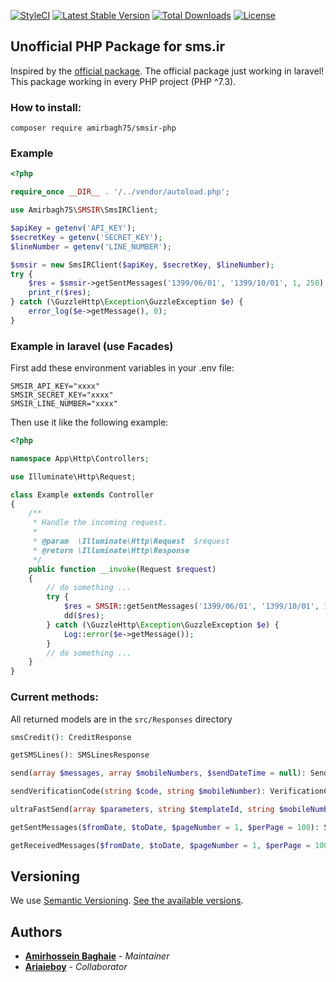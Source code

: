 [![StyleCI](https://github.styleci.io/repos/305987675/shield?branch=main)](https://github.styleci.io/repos/305987675?branch=main) [![Latest Stable Version](https://poser.pugx.org/amirbagh75/smsir-php/v)](//packagist.org/packages/amirbagh75/smsir-php) [![Total Downloads](https://poser.pugx.org/amirbagh75/smsir-php/downloads)](//packagist.org/packages/amirbagh75/smsir-php) [![License](https://poser.pugx.org/amirbagh75/smsir-php/license)](//packagist.org/packages/amirbagh75/smsir-php)
## Unofficial PHP Package for sms.ir

Inspired by the [official package](https://github.com/IPeCompany/SmsirLaravel). The official package just working in laravel! This package working in every PHP project (PHP ^7.3).

### How to install:
```
composer require amirbagh75/smsir-php
```

### Example
```php
<?php

require_once __DIR__ . '/../vendor/autoload.php';

use Amirbagh75\SMSIR\SmsIRClient;

$apiKey = getenv('API_KEY');
$secretKey = getenv('SECRET_KEY');
$lineNumber = getenv('LINE_NUMBER');

$smsir = new SmsIRClient($apiKey, $secretKey, $lineNumber);
try {
    $res = $smsir->getSentMessages('1399/06/01', '1399/10/01', 1, 250);
    print_r($res);
} catch (\GuzzleHttp\Exception\GuzzleException $e) {
    error_log($e->getMessage(), 0);
}
```


### Example in laravel (use Facades)

First add these environment variables in your .env file:

```
SMSIR_API_KEY="xxxx"
SMSIR_SECRET_KEY="xxxx"
SMSIR_LINE_NUMBER="xxxx"
```
Then use it like the following example:

```php
<?php

namespace App\Http\Controllers;

use Illuminate\Http\Request;

class Example extends Controller
{
    /**
     * Handle the incoming request.
     *
     * @param  \Illuminate\Http\Request  $request
     * @return \Illuminate\Http\Response
     */
    public function __invoke(Request $request)
    {
        // do something ...
        try {
            $res = SMSIR::getSentMessages('1399/06/01', '1399/10/01', 1, 250);
            dd($res);
        } catch (\GuzzleHttp\Exception\GuzzleException $e) {
            Log::error($e->getMessage());
        }
        // do something ...
    }
}
```


### Current methods:

All returned models are in the `src/Responses` directory

```php
smsCredit(): CreditResponse

getSMSLines(): SMSLinesResponse

send(array $messages, array $mobileNumbers, $sendDateTime = null): SendResponse

sendVerificationCode(string $code, string $mobileNumber): VerificationCodeResponse

ultraFastSend(array $parameters, string $templateId, string $mobileNumber): VerificationCodeResponse

getSentMessages($fromDate, $toDate, $pageNumber = 1, $perPage = 100): SentMessagesResponse

getReceivedMessages($fromDate, $toDate, $pageNumber = 1, $perPage = 100): ReceivedMessagesResponse
```

## Versioning

We use [Semantic Versioning](http://semver.org/). [See the available versions](https://github.com/amirbagh75/smsir-php/releases).

## Authors

- **[Amirhossein Baghaie](https://github.com/amirbagh75)** - _Maintainer_
- **[Ariaieboy](https://github.com/ariaieboy)** - _Collaborator_
